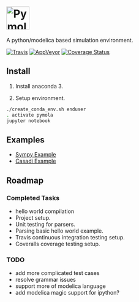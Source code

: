 # <img alt="Pymola" src="branding/icons/pymolalogo.svg" height="60">

A python/modelica based simulation environment.

[![Travis](https://img.shields.io/travis/pymola/pymola/master.svg?label=Travis%20CI)](https://travis-ci.org/pymola/pymola)
[![AppVeyor](https://img.shields.io/appveyor/ci/pymola/pymola/master.svg?label=AppVeyor)](https://ci.appveyor.com/project/pymola/pymola)
[![Coverage Status](https://img.shields.io/coveralls/pymola/pymola/master.svg)](https://coveralls.io/r/pymola/pymola)


## Install

1. Install anaconda 3.

2. Setup environment.

```bash
./create_conda_env.sh enduser
. activate pymola
jupyter notebook
```

## Examples
* [Sympy Example](test/notebooks/Spring.ipynb)
* [Casadi Example](test/notebooks/Casadi.ipynb)

## Roadmap

### Completed Tasks

* hello world compilation
* Project setup.
* Unit testing for parsers.
* Parsing basic hello world example.
* Travis continuous integration testing setup.
* Coveralls coverage testing setup.

### TODO

* add more complicated test cases
* resolve grammar issues
* support more of modelica language
* add modelica magic support for ipython?

<!--- vim:ts=4:sw=4:expandtab:
!-->
